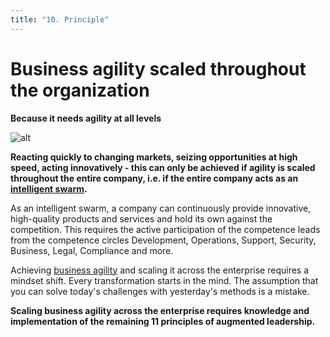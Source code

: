 ```yaml
---
title: "10. Principle"
---
```


# Business agility scaled throughout the organization

**Because it needs agility at all levels**

![alt](../images/10-principle-1800x1350-1-1024x768.webp)

**Reacting quickly to changing markets, seizing opportunities at high speed, acting innovatively - this can only be achieved if agility is scaled throughout the entire company, i.e. if the entire company acts as an [intelligent swarm](https://rosho.world/en/leadership/the-augmented-leadership-manifesto/).**

As an intelligent swarm, a company can continuously provide innovative, high-quality products and services and hold its own against the competition. This requires the active participation of the competence leads from the competence circles Development, Operations, Support, Security, Business, Legal, Compliance and more.

Achieving [business agility](https://rosho.world/en/safe/safe-advantages/) and scaling it across the enterprise requires a mindset shift. Every transformation starts in the mind. The assumption that you can solve today's challenges with yesterday's methods is a mistake.

**Scaling business agility across the enterprise requires knowledge and implementation of the remaining 11 principles of augmented leadership.**
